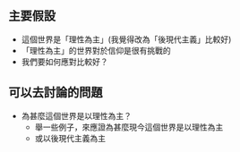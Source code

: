 ## 主要假設
- 這個世界是「理性為主」(我覺得改為「後現代主義」比較好)
- 「理性為主」的世界對於信仰是很有挑戰的
- 我們要如何應對比較好？
## 可以去討論的問題
- 為甚麼這個世界是以理性為主？
	- 舉一些例子，來應證為甚麼現今這個世界是以理性為主
	- 或以後現代主義為主